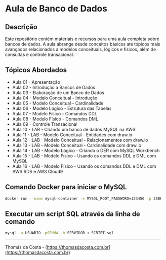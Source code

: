 # Aula de Banco de Dados

## Descrição

Este repositório contém materiais e recursos para uma aula completa sobre bancos de dados.
A aula abrange desde conceitos básicos até tópicos mais avançados relacionados a modelos conceituais, lógicos e físicos, além de consultas e controle transacional.

## Tópicos Abordados

- Aula 01 - Apresentação
- Aula 02 - Introdução a Bancos de Dados
- Aula 03 - Elaboração de um Banco de Dados
- Aula 04 - Modelo Conceitual - Introdução
- Aula 05 - Modelo Conceitual - Cardinalidade
- Aula 06 - Modelo Lógico - Estrutura das Tabelas
- Aula 07 - Modelo Físico - Comandos DDL
- Aula 08 - Modelo Físico - Comandos DML
- Aula 09 - Controle Transacional
- Aula 10 - LAB - Criando um banco de dados MySQL na AWS
- Aula 11 - LAB - Modelo Conceitual - Entidades com draw.io
- Aula 12 - LAB - Modelo Conceitual - Relacionamentos com draw.io
- Aula 13 - LAB - Modelo Conceitual - Cardinalidade com draw.io
- Aula 14 - LAB - Modelo Lógico - Criando o DER com MySQL Workbench
- Aula 15 - LAB - Modelo Físico - Usando os comandos DDL e DML com MySQL
- Aula 16 - LAB - Modelo Físico - Usando os comandos DDL e DML com AWS RDS e AWS Cloud9

## Comando Docker para iniciar o MySQL

```bash
docker run --name mysql-container -e MYSQL_ROOT_PASSWORD=123456 -p 3306:3306 -d mysql:latest
```

## Executar um script SQL através da linha de comando
```bash
mysql -u USUARIO -pSENHA -h SERVIDOR < SCRIPT.sql
```

---

Thomás da Costa - [https://thomasdacosta.com.br](https://thomasdacosta.com.br)